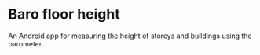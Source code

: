 # Baro floor height

An Android app for measuring the height of storeys and buildings
using the barometer.
